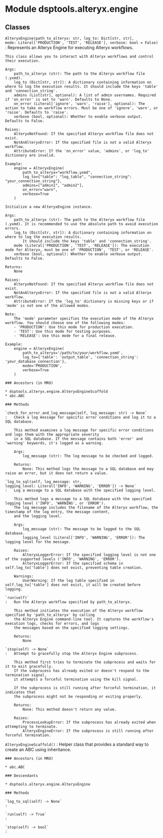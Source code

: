 Module dsptools.alteryx.engine
==============================

Classes
-------

`AlteryxEngine(path_to_alteryx: str, log_to: Dict[str, str], mode: Literal['PRODUCTION', 'TEST', 'RELEASE'], verbose: bool = False)`
:   Represents an Alteryx Engine for executing Alteryx workflows.
    
    This class allows you to interact with Alteryx workflows and control their execution.
    
    Args:
        path_to_alteryx (str): The path to the Alteryx workflow file (.yxmd).
        log_to (Dict[str, str]): A dictionary containing information on where to log the execution results. It should include the keys 'table' and 'connection_string'.
        admins (List[str], optional): A list of admin usernames. Required if 'on_error' is set to 'warn'. Defaults to None.
        on_error (Literal['ignore', 'warn', 'raise'], optional): The action to take on workflow errors. Must be one of 'ignore', 'warn', or 'raise'. Defaults to 'raise'.
        verbose (bool, optional): Whether to enable verbose output. Defaults to False.
    
    Raises:
        AlteryxNotFound: If the specified Alteryx workflow file does not exist.
        NotAnAlteryxError: If the specified file is not a valid Alteryx workflow.
        AttributeError: If the 'on_error' value, 'admins', or 'log_to' dictionary are invalid.
    
    Example:
        engine = AlteryxEngine(
            path_to_alteryx="workflow.yxmd",
            log_to={"table": "log_table", "connection_string": "your_connection_string"},
            admins=["admin1", "admin2"],
            on_error="warn",
            verbose=True
        )
    
    Initialize a new AlteryxEngine instance.
    
    Args:
        path_to_alteryx (str): The path to the Alteryx workflow file (.yxmd). It is recommended to use the absolute path to avoid execution errors.
        log_to (Dict[str, str]): A dictionary containing information on where to log the execution results.
            It should include the keys 'table' and 'connection_string'.
        mode (Literal['PRODUCTION', 'TEST', 'RELEASE']): The execution mode for Alteryx, must be one of 'PRODUCTION', 'TEST', or 'RELEASE'.
        verbose (bool, optional): Whether to enable verbose output. Defaults to False.
    
    Returns:
        None
    
    Raises:
        AlteryxNotFound: If the specified Alteryx workflow file does not exist.
        NotAnAlteryxError: If the specified file is not a valid Alteryx workflow.
        AttributeError: If the 'log_to' dictionary is missing keys or if 'mode' is not one of the allowed modes.
    
    Note:
        The 'mode' parameter specifies the execution mode of the Alteryx workflow. You should choose one of the following modes:
        - 'PRODUCTION': Use this mode for production execution.
        - 'TEST': Use this mode for testing purposes.
        - 'RELEASE': Use this mode for a final release.
    
    Example:
        engine = AlteryxEngine(
            path_to_alteryx='/path/to/your/workflow.yxmd',
            log_to={'table': 'output_table', 'connection_string': 'your_database_connection'},
            mode='PRODUCTION',
            verbose=True
        )

    ### Ancestors (in MRO)

    * dsptools.alteryx.engine.AlteryxEngineScaffold
    * abc.ABC

    ### Methods

    `check_for_error_and_log_message(self, log_message: str) ‑> None`
    :   Check a log message for specific error conditions and log it to a SQL database.
        
        This method examines a log message for specific error conditions and logs them with the appropriate severity
        in a SQL database. If the message contains both 'error' and 'warning' keywords, it's logged as a warning.
        
        Args:
            log_message (str): The log message to be checked and logged.
        
        Returns:
            None: This method logs the message to a SQL database and may raise an error, but it does not return a value.

    `log_to_sql(self, log_message: str, logging_level: Literal['INFO', 'WARNING', 'ERROR']) ‑> None`
    :   Log a message to a SQL database with the specified logging level.
        
        This method logs a message to a SQL database with the specified logging level ('INFO', 'WARNING', or 'ERROR').
        The log message includes the filename of the Alteryx workflow, the timestamp of the log entry, the message content,
        and the logging level.
        
        Args:
            log_message (str): The message to be logged to the SQL database.
            logging_level (Literal['INFO', 'WARNING', 'ERROR']): The logging level for the message.
        
        Raises:
            AlteryxLoggerError: If the specified logging level is not one of the supported levels ('INFO', 'WARNING', 'ERROR').
            AlteryxLoggerError: If the specified schema in self.log_to['table'] does not exist, preventing table creation.
        
        Warnings:
            UserWarning: If the log table specified in self.log_to['table'] does not exist, it will be created before logging.

    `run(self)`
    :   Run the Alteryx workflow specified by path_to_alteryx.
        
        This method initiates the execution of the Alteryx workflow specified by 'path_to_alteryx' by calling
        the Alteryx Engine command-line tool. It captures the workflow's execution logs, checks for errors, and logs
        the messages based on the specified logging settings.
        
        Returns:
            None

    `stop(self) ‑> None`
    :   Attempt to gracefully stop the Alteryx Engine subprocess.
        
        This method first tries to terminate the subprocess and waits for it to exit gracefully.
        If the subprocess has already exited or doesn't respond to the termination signal,
        it attempts a forceful termination using the kill signal.
        
        If the subprocess is still running after forceful termination, it indicates that
        the subprocess might not be responding or exiting properly.
        
        Returns:
            None: This method doesn't return any value.
        
        Raises:
            ProcessLookupError: If the subprocess has already exited when attempting to terminate.
            AlteryxEngineError: If the subprocess is still running after forceful termination.

`AlteryxEngineScaffold()`
:   Helper class that provides a standard way to create an ABC using
    inheritance.

    ### Ancestors (in MRO)

    * abc.ABC

    ### Descendants

    * dsptools.alteryx.engine.AlteryxEngine

    ### Methods

    `log_to_sql(self) ‑> None`
    :

    `run(self) ‑> True`
    :

    `stop(self) ‑> bool`
    :